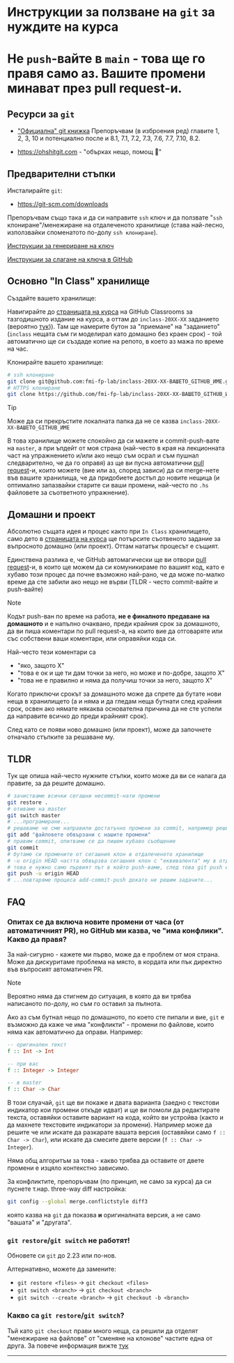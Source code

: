 # Инструкции за ползване на `git` за нуждите на курса

# Не `push`-вайте в `main` - това ще го правя само аз. Вашите промени минават през pull request-и.

## Ресурси за `git`

- ["Официална" git книжка][git-book]
Препоръчвам (в изброения ред) главите 1, 2, 3, 10 и потенциално после и 8.1, 7.1, 7.2, 7.3, 7.6, 7.7, 7.10, 8.2.

- <https://ohshitgit.com> - "обърках нещо, помощ 🥺"

## Предварителни стъпки

Инсталирайте `git`:

* <https://git-scm.com/downloads>

Препоръчвам също така и да си направите `ssh` ключ и да ползвате "`ssh` клониране"/менежиране на отдалеченото хранилище (става най-лесно, използвайки споменатото по-долу `ssh клониране`).

[Инструкции за генериране на ключ][ssh-keygen]

[Инструкции за слагане на ключа в GitHub][github-ssh-add]

## Основно "In Class" хранилище

Създайте вашето хранилище:

Навигирайте до [страницата на курса][github-classrooms] на GitHub Classrooms за тазгодишното издание на курса, а оттам до `inclass-20XX-XX` заданието (вероятно [тук][github-classrooms-inclass])). Там ще намерите бутон за "приемане" на "заданието" (`inclass` нещата съм ги моделирал като домашно без краен срок) - той автоматично ще си създаде копие на репото, в което аз мажа по време на час.

Клонирайте вашето хранилище:

```sh
# ssh клониране
git clone git@github.com:fmi-fp-lab/inclass-20XX-XX-ВАШЕТО_GITHUB_ИМЕ.git
# HTTPS клониране
git clone https://github.com/fmi-fp-lab/inclass-20XX-XX-ВАШЕТО_GITHUB_ИМЕ.git
```

> [!TIP]
> Може да си прекръстите локалната папка да не се казва `inclass-20XX-XX-ВАШЕТО_GITHUB_ИМЕ`

В това хранилище можете спокойно да си мажете и commit-push-вате на `master`, а при ъпдейт от моя страна (най-често в края на лекционната част на упражнението и/или ако нещо съм осрал и съм пушнал следварително, че да го оправя) аз ще ви пусна автоматични [pull request][github-prs]-и, които можете (вие или аз, според зависи) да си merge-нете във вашите хранилища, че да придобиете достъп до новите нещица (и оптимално запазвайки старите си ваши промени, най-често по `.hs` файловете за съответното упражнение).

## Домашни и проект

Абсолютно същата идея и процес както при `In Class` хранилището, само дето в [страницата на курса][github-classrooms] ще потърсите съотвеното задание за въпросното домашно (или проект). Оттам нататък процесът е същият.

Единствена разлика е, че GitHub автомагически ще ви отвори [pull request][github-prs]-и, в които ще можем да си комуникираме по вашият код, като е хубаво този процес да почне възможно най-рано, че да може по-малко време да сте забили ако нещо не върви (TLDR - често commit-вайте и push-вайте)

> [!NOTE]
> Кодът push-ван по време на работа, **не е финалното предаване на домашното** и е напълно очаквано, преди крайния срок за домашното, да ви пиша коментари по pull request-а, на които вие да отговаряте или със собствени ваши коментари, или оправяйки кода си.

Най-често тези коментари са
* "яко, защото X"
* "това е ок и ще ти дам точки за него, но може и по-добре, защото X"
* "това не е правилно и няма да получиш точки за него, защото X"

Когато приключи срокът за домашното може да спрете да бутате нови неща в хранилището (а и няма и да гледам неща бутнати след крайния срок, освен ако нямате някаква основателна причина да не сте успели да направите всичко до преди крайният срок).

След като се появи ново домашно (или проект), може да започнете отначало стъпките за решаване му.

## TLDR

Тук ще опиша най-често нужните стъпки, които може да ви се налага да правите, за да решите домашно.

```sh
# зачистваме всички сегашни неcommit-нати промени
git restore .
# отиваме на master
git switch master
# ...програмиране...
# решаваме че сме направили достатъчно промени за commit, например решили сме една задача
git add "файловете обвързани с нашите промени"
# правим commit, опитваме се да пишем хубаво съобщение
git commit
# бутаме си промените от сегашния клон в отдалеченото хранилище
# -u origin HEAD частта обвързва сегашния клон с "еквивалента" му в отдалеченото хранилище
# това е нужно само първият път в който push-ваме, след това git push e достатъчно
git push -u origin HEAD
# ...повтаряме процеса add-commit-push докато не решим задачите...
```

## FAQ

### Опитах се да включа новите промени от часа (от автоматичният PR), но GitHub ми казва, че "има конфлики". Какво да правя?

За най-сигурно - кажете ми първо, може да е проблем от моя страна.
Може да дискуритаме проблема на място, в кордата или пък директно във въпросият автоматичен PR.

> [!NOTE]
> Вероятно няма да стигнем до ситуация, в която да ви трябва написаното по-долу, но съм го оставил за пълнота.

Ако аз съм бутнал нещо по домашното, по което сте пипали и вие, `git` е възможно да каже че има "конфликти" - промени по файлове, които няма как автоматично да оправи.
Например:

```haskell
-- оригинален текст
f :: Int -> Int

-- при вас
f :: Integer -> Integer

-- в master
f :: Char -> Char
```
В този слуачай, `git` ще ви покаже и двата варианта (заедно с текстови индикатор кои промени откъде идват) и ще ви помоли да
редактирате текста, оставяйки оставите вариант на кода, който ви устройва (както и да махнете текстовите индикатори за промени).
Например може да решите че или искате да разкарате вашата версия (оставяйки само `f :: Char -> Char`), или искате да смесите двете версии
(`f :: Char -> Integer`).

Няма общ алгоритъм за това - какво трябва да оставите от двете промени е изцяло контекстно зависимо.

За конфликтите, препоръчвам (по принцип, не само за курса) да си пуснете т.нар. three-way diff настройка:
```sh
git config --global merge.conflictstyle diff3
```
която казва на `git` да показва **и** оригиналната версия, а не само "вашата" и "другата".

### `git restore`/`git switch` не работят!

Обновете си `git` до 2.23 или по-нов.

Алтернативно, можете да замените:
* `git restore <files>` -> `git checkout <files>`
* `git switch <branch>` -> `git checkout <branch>`
* `git switch --create <branch>` -> `git checkout -b <branch>`

### Какво са `git restore`/`git switch`?

Тъй като `git checkout` прави много неща, са решили да отделят "менежиране на файлове" от "сменяне на клонове" частите една от друга.
За повече информация вижте [тук][git-switch]

---

[git-book]: https://git-scm.com/book/en/v2
[ssh-keygen]: https://docs.github.com/en/authentication/connecting-to-github-with-ssh/generating-a-new-ssh-key-and-adding-it-to-the-ssh-agent#generating-a-new-ssh-key
[github-ssh-add]: https://docs.github.com/en/authentication/connecting-to-github-with-ssh/adding-a-new-ssh-key-to-your-github-account
[github-classrooms]: https://classroom.github.com/classrooms/TODO-fmi-fp-lab-20XX-XX-classroom/assignments/inclass-20XX-XX
[github-classrooms-inclass]: https://classroom.github.com/classrooms/TODO-fmi-fp-lab-20XX-XX-classroom/assignments/inclass-20XX-XX
[github-prs]: https://docs.github.com/en/pull-requests/collaborating-with-pull-requests/proposing-changes-to-your-work-with-pull-requests/about-pull-requests
[github-create-pr]: https://docs.github.com/en/pull-requests/collaborating-with-pull-requests/proposing-changes-to-your-work-with-pull-requests/creating-a-pull-request
[git-switch]: https://github.blog/2019-08-16-highlights-from-git-2-23/#experimental-alternatives-for-git-checkout
